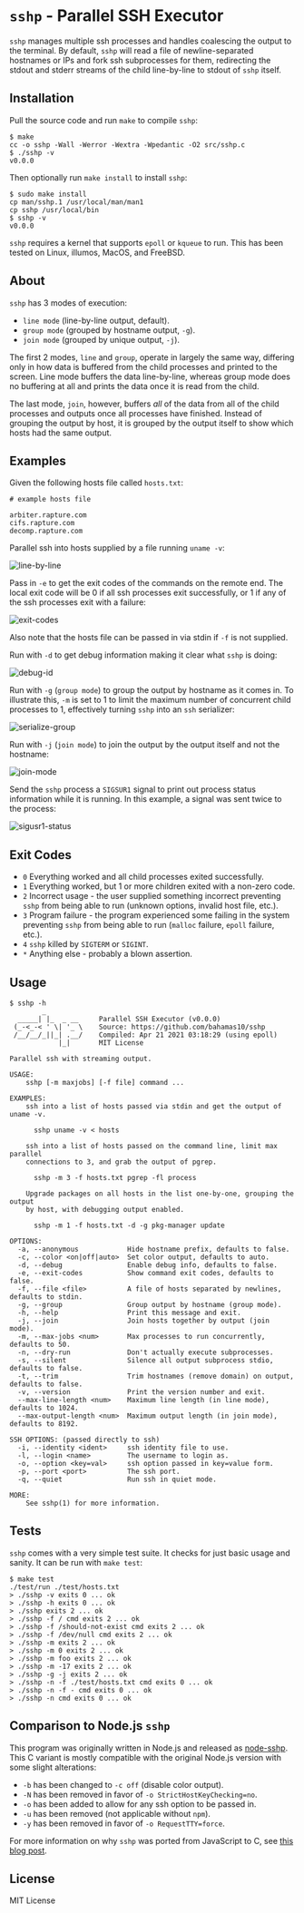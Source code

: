 `sshp` - Parallel SSH Executor
==============================

`sshp` manages multiple ssh processes and handles coalescing the output to the
terminal.  By default, `sshp` will read a file of newline-separated hostnames
or IPs and fork ssh subprocesses for them, redirecting the stdout and stderr
streams of the child line-by-line to stdout of `sshp` itself.

Installation
------------

Pull the source code and run `make` to compile `sshp`:

``` console
$ make
cc -o sshp -Wall -Werror -Wextra -Wpedantic -O2 src/sshp.c
$ ./sshp -v
v0.0.0
```

Then optionally run `make install` to install `sshp`:

``` console
$ sudo make install
cp man/sshp.1 /usr/local/man/man1
cp sshp /usr/local/bin
$ sshp -v
v0.0.0
```

`sshp` requires a kernel that supports `epoll` or `kqueue` to run.  This has
been tested on Linux, illumos, MacOS, and FreeBSD.

About
-----

`sshp` has 3 modes of execution:

- `line mode` (line-by-line output, default).
- `group mode` (grouped by hostname output, `-g`).
- `join mode` (grouped by unique output, `-j`).

The first 2 modes, `line` and `group`, operate in largely the same way,
differing only in how data is buffered from the child processes and printed to
the screen.  Line mode buffers the data line-by-line, whereas group mode does
no buffering at all and prints the data once it is read from the child.

The last mode, `join`, however, buffers *all* of the data from all of the child
processes and outputs once all processes have finished.  Instead of grouping
the output by host, it is grouped by the output itself to show which hosts had
the same output.

Examples
--------

Given the following hosts file called `hosts.txt`:

```
# example hosts file

arbiter.rapture.com
cifs.rapture.com
decomp.rapture.com
```

Parallel ssh into hosts supplied by a file running `uname -v`:

![line-by-line](https://www.daveeddy.com/static/media/github/sshp/c/line-by-line.jpg)

Pass in `-e` to get the exit codes of the commands on the remote end.  The
local exit code will be 0 if all ssh processes exit successfully, or 1 if any
of the ssh processes exit with a failure:

![exit-codes](https://www.daveeddy.com/static/media/github/sshp/c/exit-codes.jpg)

Also note that the hosts file can be passed in via stdin if `-f` is not
supplied.

Run with `-d` to get debug information making it clear what `sshp` is doing:

![debug-id](https://www.daveeddy.com/static/media/github/sshp/c/debug-id.jpg)

Run with `-g` (`group mode`) to group the output by hostname as it comes in.
To illustrate this, `-m` is set to 1 to limit the maximum number of concurrent
child processes to 1, effectively turning `sshp` into an `ssh` serializer:

![serialize-group](https://www.daveeddy.com/static/media/github/sshp/c/serialize-group-mode.jpg)

Run with `-j` (`join mode`) to join the output by the output itself and not the
hostname:

![join-mode](https://www.daveeddy.com/static/media/github/sshp/c/join-mode.jpg)

Send the `sshp` process a `SIGSUR1` signal to print out process status
information while it is running.  In this example, a signal was sent twice to
the process:

![sigusr1-status](https://www.daveeddy.com/static/media/github/sshp/c/sigusr1-status.jpg)

Exit Codes
----------

- `0` Everything worked and all child processes exited successfully.
- `1` Everything worked, but 1 or more children exited with a non-zero code.
- `2` Incorrect usage - the user supplied something incorrect preventing `sshp`
  from being able to run (unknown options, invalid host file, etc.).
- `3` Program failure - the program experienced some failing in the system
  preventing `sshp` from being able to run (`malloc` failure, `epoll` failure,
  etc.).
- `4` `sshp` killed by `SIGTERM` or `SIGINT`.
- `*` Anything else - probably a blown assertion.

Usage
-----

``` console
$ sshp -h
        _
  _____| |_  _ __     Parallel SSH Executor (v0.0.0)
 (_-<_-< ' \| '_ \    Source: https://github.com/bahamas10/sshp
 /__/__/_||_| .__/    Compiled: Apr 21 2021 03:18:29 (using epoll)
            |_|       MIT License

Parallel ssh with streaming output.

USAGE:
    sshp [-m maxjobs] [-f file] command ...

EXAMPLES:
    ssh into a list of hosts passed via stdin and get the output of uname -v.

      sshp uname -v < hosts

    ssh into a list of hosts passed on the command line, limit max parallel
    connections to 3, and grab the output of pgrep.

      sshp -m 3 -f hosts.txt pgrep -fl process

    Upgrade packages on all hosts in the list one-by-one, grouping the output
    by host, with debugging output enabled.

      sshp -m 1 -f hosts.txt -d -g pkg-manager update

OPTIONS:
  -a, --anonymous            Hide hostname prefix, defaults to false.
  -c, --color <on|off|auto>  Set color output, defaults to auto.
  -d, --debug                Enable debug info, defaults to false.
  -e, --exit-codes           Show command exit codes, defaults to false.
  -f, --file <file>          A file of hosts separated by newlines, defaults to stdin.
  -g, --group                Group output by hostname (group mode).
  -h, --help                 Print this message and exit.
  -j, --join                 Join hosts together by output (join mode).
  -m, --max-jobs <num>       Max processes to run concurrently, defaults to 50.
  -n, --dry-run              Don't actually execute subprocesses.
  -s, --silent               Silence all output subprocess stdio, defaults to false.
  -t, --trim                 Trim hostnames (remove domain) on output, defaults to false.
  -v, --version              Print the version number and exit.
  --max-line-length <num>    Maximum line length (in line mode), defaults to 1024.
  --max-output-length <num>  Maximum output length (in join mode), defaults to 8192.

SSH OPTIONS: (passed directly to ssh)
  -i, --identity <ident>     ssh identity file to use.
  -l, --login <name>         The username to login as.
  -o, --option <key=val>     ssh option passed in key=value form.
  -p, --port <port>          The ssh port.
  -q, --quiet                Run ssh in quiet mode.

MORE:
    See sshp(1) for more information.
```

Tests
-----

`sshp` comes with a very simple test suite.  It checks for just basic usage and
sanity.  It can be run with `make test`:

``` console
$ make test
./test/run ./test/hosts.txt
> ./sshp -v exits 0 ... ok
> ./sshp -h exits 0 ... ok
> ./sshp exits 2 ... ok
> ./sshp -f / cmd exits 2 ... ok
> ./sshp -f /should-not-exist cmd exits 2 ... ok
> ./sshp -f /dev/null cmd exits 2 ... ok
> ./sshp -m exits 2 ... ok
> ./sshp -m 0 exits 2 ... ok
> ./sshp -m foo exits 2 ... ok
> ./sshp -m -17 exits 2 ... ok
> ./sshp -g -j exits 2 ... ok
> ./sshp -n -f ./test/hosts.txt cmd exits 0 ... ok
> ./sshp -n -f - cmd exits 0 ... ok
> ./sshp -n cmd exits 0 ... ok
```

Comparison to Node.js `sshp`
----------------------------

This program was originally written in Node.js and released as
[node-sshp](https://github.com/bahamas10/node-sshp).  This C variant is mostly
compatible with the original Node.js version with some slight alterations:

- `-b` has been changed to `-c off` (disable color output).
- `-N` has been removed in favor of `-o StrictHostKeyChecking=no`.
- `-o` has been added to allow for any ssh option to be passed in.
- `-u` has been removed (not applicable without `npm`).
- `-y` has been removed in favor of `-o RequestTTY=force`.

For more information on why `sshp` was ported from JavaScript to C, see [this
blog post](blog).

License
-------

MIT License
